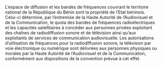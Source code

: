 L’espace de diffusion et les bandes de fréquences couvrant le territoire national de la République du Bénin sont la propriété de l’Etat béninois. Celui-ci détermine, par l’entremise de la Haute Autorité de l’Audiovisuel et de la Communication, le quota des bandes de fréquences radioélectriques et les capacités satellitaires à concéder aux personnes privées exploitant des chaînes de radiodiffusion sonore et de télévision ainsi qu’aux exploitants de services de communication audiovisuelle.
Les autorisations d’utilisation de fréquences pour la radiodiffusion sonore, la télévision par voie électronique ou numérique sont délivrées aux personnes physiques ou morales par la Haute Autorité de l’Audiovisuel et de la Communication, conformément aux dispositions de la convention prévue à cet effet.